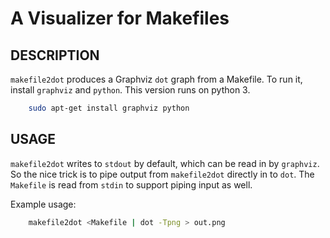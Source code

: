 # A Visualizer for Makefiles

## DESCRIPTION

`makefile2dot` produces a Graphviz `dot` graph from a Makefile. To run it,
install `graphviz` and `python`. This version runs on python 3.

```bash
    sudo apt-get install graphviz python
```

## USAGE

`makefile2dot` writes to `stdout` by default, which can be read in by
`graphviz`. So the nice trick is to pipe output from `makefile2dot` directly in
to `dot`. The `Makefile` is read from `stdin` to support piping input as well.

Example usage:

````bash
    makefile2dot <Makefile | dot -Tpng > out.png
````
